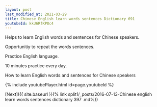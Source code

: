 ```yaml
---
layout: post
last_modified_at: 2021-03-29
title: Chinese English learn words sentences Dictionary 691 
youtubeId: kkU6RfKPOc4
---
```

 
 
Helps to learn English words and sentences for Chinese speakers.

Opportunitiy to repeat the words sentences. 

Practice English language. 
 
10 minutes practice every day. 
 
How to learn English words and sentences for Chinese speakers 
 
{% include youtubePlayer.html id=page.youtubeId %}
 
 
[Next]({{ site.baseurl }}{% link  split1/_posts/2016-07-13-Chinese english learn words sentences dictionary 397 .md%})
 
